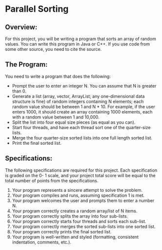 # Parallel Sorting
## Overview:
For this project, you will be writing a program that sorts an array of random values. You can
write this program in Java or C++. If you use code from some other source, you need to cite the
source.
## The Program:
You need to write a program that does the following:
- Prompt the user to enter an integer N. You can assume that N is greater than 0.
- Generate a list (array, vector, ArrayList; any one-dimensional data structure is fine) of
random integers containing N elements; each random value should be between 1 and N * 10. For example, if the user enters 1000, it should create an array containing 1000 elements,
each with a random value between 1 and 10,000.
- Split the list into four equal size pieces (as equal as you can).
- Start four threads, and have each thread sort one of the quarter-size lists.
- Merge the four quarter-size sorted lists into one full length sorted list.
- Print the final sorted list.

  
## Specifications:
The following specifications are required for this project. Each specification is graded on the 0-
1 scale, and your project total score will be equal to the total number of points from the
specifications.
1. Your program represents a sincere attempt to solve the problem.
2. Your program compiles and runs, assuming specification 1 is met.
3. Your program welcomes the user and prompts them to enter a number N.
4. Your program correctly creates a random array/list of N items.
5. Your program correctly splits the array into four sub-lists.
6. Your program correctly starts four threads and sorts each sub-list.
7. Your program correctly merges the sorted sub-lists into one sorted list.
8. Your program correctly prints the final sorted list.
9. Your program is well-written and styled (formatting, consistent indentation, comments, etc.). 
